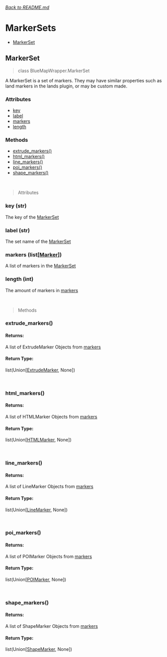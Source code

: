*[<u>Back to README.md</u>](../README.md)*
# MarkerSets
 - [MarkerSet](#markerset)

## MarkerSet
> class BlueMapWrapper.MarkerSet

A MarkerSet is a set of markers. They may have similar properties such as land markers in the lands plugin, or may be
custom made.

### Attributes
 - [key](#key-str)
 - [label](#label-str)
 - [markers](#markers-listmarkermarkermdmarkers)
 - [length](#length-int)
### Methods
 - [extrude_markers()](#extrude_markers)
 - [html_markers()](#html_markers)
 - [line_markers()](#line_markers)
 - [poi_markers()](#poi_markers)
 - [shape_markers()](#shape_markers)

<br/>

> Attributes
### key (str)
The key of the [MarkerSet](#markerset)
### label (str)
The set name of the [MarkerSet](#markerset)
### markers (list[[Marker](Marker.md#markers)])
A list of markers in the [MarkerSet](#markerset)
### length (int)
The amount of markers in [markers](#markers-listmarkermarkermdmarkers)

<br/>

> Methods
### extrude_markers()
#### Returns:
A list of ExtrudeMarker Objects from [markers](#markers-listmarkermarkermdmarkers)
#### Return Type:
list(Union[[ExtrudeMarker](Marker.md#extrudemarkerbasemarker), None])

<br/>

### html_markers()
#### Returns:
A list of HTMLMarker Objects from [markers](#markers-listmarkermarkermdmarkers)
#### Return Type:
list(Union[[HTMLMarker](Marker.md#htmlmarkerbasemarker), None])

<br/>

### line_markers()
#### Returns:
A list of LineMarker Objects from [markers](#markers-listmarkermarkermdmarkers)
#### Return Type:
list(Union[[LineMarker](Marker.md#linemarkerbasemarker), None])

<br/>

### poi_markers()
#### Returns:
A list of POIMarker Objects from [markers](#markers-listmarkermarkermdmarkers)
#### Return Type:
list(Union[[POIMarker](Marker.md#poimarkerbasemarker), None])

<br/>

### shape_markers()
#### Returns:
A list of ShapeMarker Objects from [markers](#markers-listmarkermarkermdmarkers)
#### Return Type:
list(Union[[ShapeMarker](Marker.md#shapemarkerbasemarker), None])